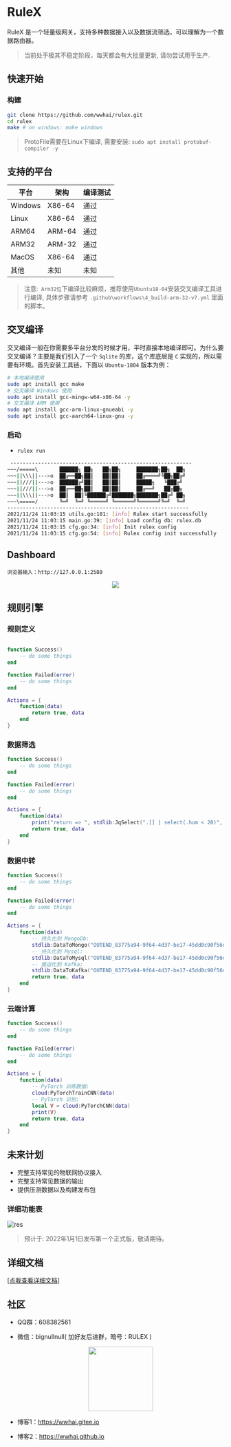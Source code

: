 # RuleX

RuleX 是一个轻量级网关，支持多种数据接入以及数据流筛选，可以理解为一个数据路由器。

> 当前处于极其不稳定阶段，每天都会有大批量更新, 请勿尝试用于生产.

## 快速开始
### 构建
```sh
git clone https://github.com/wwhai/rulex.git
cd rulex
make # on windows: make windows
```
> ProtoFile需要在Linux下编译, 需要安装: `sudo apt install protobuf-compiler -y`
## 支持的平台

| 平台    | 架构   | 编译测试 |
| ------- | ------ | -------- |
| Windows | X86-64 | 通过     |
| Linux   | X86-64 | 通过     |
| ARM64   | ARM-64 | 通过     |
| ARM32   | ARM-32 | 通过     |
| MacOS   | X86-64 | 通过     |
| 其他    | 未知   | 未知     |

> 注意:` Arm32位`下编译比较麻烦，推荐使用`Ubuntu18-04`安装交叉编译工具进行编译, 具体步骤请参考 `.github\workflows\4_build-arm-32-v7.yml` 里面的脚本。

## 交叉编译
交叉编译一般在你需要多平台分发的时候才用，平时直接本地编译即可。为什么要交叉编译？主要是我们引入了一个 `Sqlite` 的库，这个库底层是 `C` 实现的，所以需要有环境。首先安装工具链，下面以 `Ubuntu-1804` 版本为例：

```sh
# 本地编译使用
sudo apt install gcc make
# 交叉编译 Windows 使用
sudo apt install gcc-mingw-w64-x86-64 -y
# 交叉编译 ARM 使用
sudo apt install gcc-arm-linux-gnueabi -y
sudo apt install gcc-aarch64-linux-gnu -y
```

### 启动

- `rulex run`
```sh
 -----------------------------------------------------------
~~~/=====\       ██████╗ ██╗   ██╗██╗     ███████╗██╗  ██╗
~~~||\\\||--->o  ██╔══██╗██║   ██║██║     ██╔════╝╚██╗██╔╝
~~~||///||--->o  ██████╔╝██║   ██║██║     █████╗   ╚███╔╝
~~~||///||--->o  ██╔══██╗██║   ██║██║     ██╔══╝   ██╔██╗
~~~||\\\||--->o  ██║  ██║╚██████╔╝███████╗███████╗██╔╝ ██╗
~~~\=====/       ╚═╝  ╚═╝ ╚═════╝ ╚══════╝╚══════╝╚═╝  ╚═╝
-----------------------------------------------------------
2021/11/24 11:03:15 utils.go:101: [info] Rulex start successfully
2021/11/24 11:03:15 main.go:39: [info] Load config db: rulex.db
2021/11/24 11:03:15 cfg.go:34: [info] Init rulex config
2021/11/24 11:03:15 cfg.go:54: [info] Rulex config init successfully

```

## Dashboard
```
浏览器输入：http://127.0.0.1:2580
```
<div style="text-align:center">
<img src="./README_RES/1.png"/>
</div>

## 规则引擎
### 规则定义
```lua

function Success()
    -- do some things
end

function Failed(error)
    -- do some things
end

Actions = {
    function(data)
        return true, data
    end
}

```

### 数据筛选
```lua
function Success()
    -- do some things
end

function Failed(error)
    -- do some things
end

Actions = {
    function(data)
        print("return => ", stdlib:JqSelect(".[] | select(.hum < 20)", data))
        return true, data
    end
}
```
### 数据中转

```lua
function Success()
    -- do some things
end

function Failed(error)
    -- do some things
end

Actions = {
    function(data)
        -- 持久化到 MongoDb:
        stdlib:DataToMongo("OUTEND_83775a94-9f64-4d37-be17-45dd0c90f56d", data)
        -- 持久化到 Mysql:
        stdlib:DataToMysql("OUTEND_83775a94-9f64-4d37-be17-45dd0c90f56d", data)
        -- 推送化到 Kafka:
        stdlib:DataToKafka("OUTEND_83775a94-9f64-4d37-be17-45dd0c90f56d", data)
        return true, data
    end
}
```
### 云端计算
```lua
function Success()
    -- do some things
end

function Failed(error)
    -- do some things
end

Actions = {
    function(data)
        -- PyTorch 训练数据:
        cloud:PyTorchTrainCNN(data)
        -- PyTorch 识别:
        local V = cloud:PyTorchCNN(data)
        print(V)
        return true, data
    end
}
```

## 未来计划

- 完整支持常见的物联网协议接入
- 完整支持常见数据的输出
- 提供压测数据以及构建发布包

### 详细功能表
![res](README_RES/V001.png)

> 预计于: 2022年1月1日发布第一个正式版，敬请期待。

## 详细文档

<a href="https://wwhai.github.io/rulex_doc_html">[点我查看详细文档]</a>


## 社区
- QQ群：608382561
- 微信：bignullnull( 加好友后进群，暗号：RULEX )

    <div style="text-align:center">
    <img src="./README_RES/wx.jpg" width="150px" />
    </div>

- 博客1：https://wwhai.gitee.io
- 博客2：https://wwhai.github.io